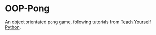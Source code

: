 # OOP-Pong
An object orientated pong game, following tutorials from <a href="https://www.teachyourselfpython.com/challenges.php?a=07_Tkinter_Pong_OOP&t=01_Build_Pong_with_Classes&s=00-Introduction_to_OOP_and_Classes">Teach Yourself Python</a>.
